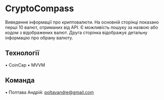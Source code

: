 # CryptoCompass
Виведення інформації про криптовалюти. На основній сторінці показано перші 10 валют, отриманих від API. Є можливість пошуку за назвою або кодом з відображених валют. Друга сторінка відображує детальну інформацію про обрану валюту.
## Технології
•	CoinCap
•	MVVM
## Команда
•	Полтава Андрій: poltavandre@gmail.com
